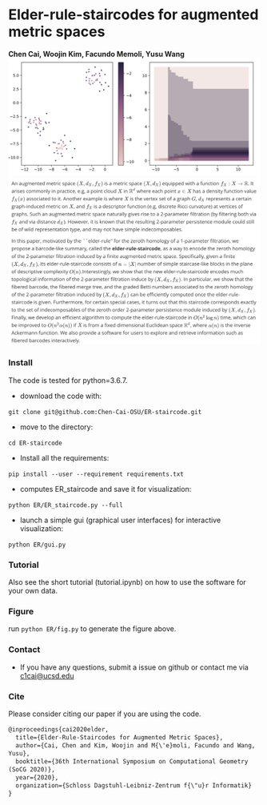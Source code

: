 # Elder-rule-staircodes for augmented metric spaces

**Chen Cai, Woojin Kim, Facundo Memoli, Yusu Wang**
![](./fig.png)
![](./abstract.png)

### Install
The code is tested for python=3.6.7. 
* download the code with:

``
git clone git@github.com:Chen-Cai-OSU/ER-staircode.git
``

* move to the directory:

``
cd ER-staircode
``

* Install all the requirements:

``
pip install --user --requirement requirements.txt
``
* computes ER_staircode and save it for visualization:

``
python ER/ER_staircode.py --full 
``

* launch a simple gui (graphical user interfaces) for interactive visualization:

``
python ER/gui.py  
``

### Tutorial
Also see the short tutorial (tutorial.ipynb) on how to use the software for your own data.

### Figure
run
``
python ER/fig.py
``
to generate the figure above. 

### Contact 
* If you have any questions, submit a issue on github or contact me via c1cai@ucsd.edu

### Cite
Please consider citing our paper if you are using the code.
```
@inproceedings{cai2020elder,
  title={Elder-Rule-Staircodes for Augmented Metric Spaces},
  author={Cai, Chen and Kim, Woojin and M{\'e}moli, Facundo and Wang, Yusu},
  booktitle={36th International Symposium on Computational Geometry (SoCG 2020)},
  year={2020},
  organization={Schloss Dagstuhl-Leibniz-Zentrum f{\"u}r Informatik}
}
```